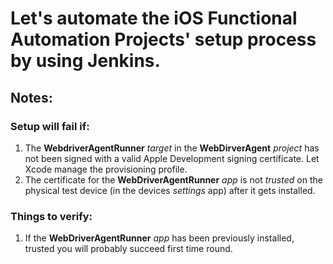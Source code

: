 # Let's automate the iOS Functional Automation Projects' setup process by using Jenkins.

## Notes:
### Setup will fail if:
1. The **WebdriverAgentRunner** *target* in the **WebDirverAgent** *project* has not been signed with a valid Apple Development signing certificate. Let Xcode manage the provisioning profile.
2. The certificate for the **WebDriverAgentRunner** *app* is not *trusted* on the physical test device (in the devices *settings* app) after it gets installed.

### Things to verify:
1. If the **WebDriverAgentRunner** *app* has been previously installed, trusted you will probably succeed first time round.
